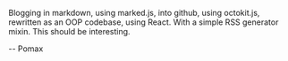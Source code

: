 Blogging in markdown, using marked.js, into github, using octokit.js, rewritten as an OOP codebase, using React. With a simple RSS generator mixin. This should be interesting.

-- Pomax